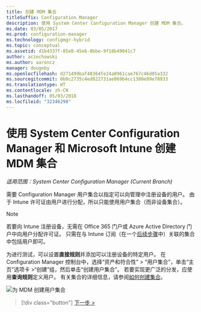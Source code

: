 ```yaml
---
title: 创建 MDM 集合
titleSuffix: Configuration Manager
description: 使用 System Center Configuration Manager 创建 MDM 集合。
ms.date: 03/05/2017
ms.prod: configuration-manager
ms.technology: configmgr-hybrid
ms.topic: conceptual
ms.assetid: d1b4337f-85e8-45e6-8bbe-9f18b49041c7
author: aczechowski
ms.author: aaroncz
manager: dougeby
ms.openlocfilehash: d271499baf48364fe24a8961cae767c46d05a332
ms.sourcegitcommit: 0b0c2735c4ed822731ae069b4cc1380e89e78933
ms.translationtype: HT
ms.contentlocale: zh-CN
ms.lasthandoff: 05/03/2018
ms.locfileid: "32346298"
---
```

# <a name="create-an-mdm-collection-with-system-center-configuration-manager-and-microsoft-intune"></a>使用 System Center Configuration Manager 和 Microsoft Intune 创建 MDM 集合

*适用范围：System Center Configuration Manager (Current Branch)*

需要 Configuration Manager 用户集合以指定可以向管理中注册设备的用户。 由于 Intune 许可证由用户进行分配，所以只能使用用户集合（而非设备集合）。

> [!NOTE]
> 若要向 Intune 注册设备，无需在 Office 365 门户或 Azure Active Directory 门户中向用户分配许可证。 只需在与 Intune 订阅（在一个[后续步骤](configure-intune-subscription.md)中）关联的集合中包括用户即可。

为进行测试，可以设置**直接规则**并添加可以注册设备的特定用户。 在 Configuration Manager 控制台中，选择“资产和符合性” > “用户集合”，单击“主页”选项卡 >“创建”组，然后单击“创建用户集合”。 若要实现更广泛的分发，应使用**查询规则**定义用户。 有关集合的详细信息，请参阅[如何创建集合](https://technet.microsoft.com/library/mt629371.aspx)。

![为 MDM 创建用户集合](../media/mdm-create-user-collection.png)

> [!div class="button"]
[下一步 >](confirm-dns.md)
